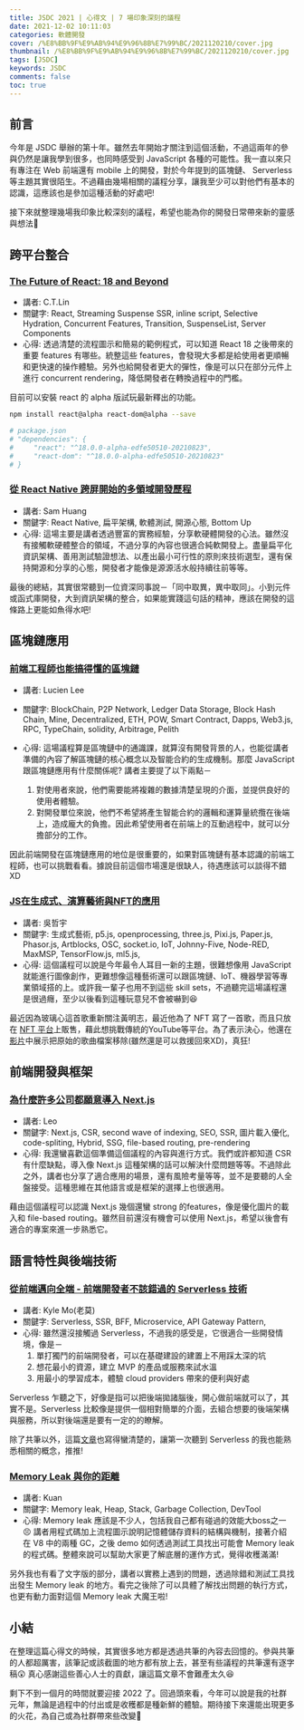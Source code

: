```yaml
---
title: JSDC 2021 | 心得文 | 7 場印象深刻的議程
date: 2021-12-02 10:11:03
categories: 軟體開發
cover: /%E8%BB%9F%E9%AB%94%E9%96%8B%E7%99%BC/2021120210/cover.jpg
thumbnail: /%E8%BB%9F%E9%AB%94%E9%96%8B%E7%99%BC/2021120210/cover.jpg
tags: [JSDC]
keywords: JSDC
comments: false
toc: true
---
```


## 前言

今年是 JSDC 舉辦的第十年。雖然去年開始才關注到這個活動，不過這兩年的參與仍然是讓我學到很多，也同時感受到 JavaScript 各種的可能性。我一直以來只有專注在 Web 前端還有 mobile 上的開發，對於今年提到的區塊鏈、 Serverless 等主題其實很陌生。不過藉由幾場相關的議程分享，讓我至少可以對他們有基本的認識，這應該也是參加這種活動的好處吧!

<!-- more -->

接下來就整理幾場我印象比較深刻的議程，希望也能為你的開發日常帶來新的靈感與想法🙂


## 跨平台整合

### [The Future of React: 18 and Beyond](https://hackmd.io/bJrOFuCZQQioW7k6LarlOw)
- 講者: C.T.Lin 
- 關鍵字: React, Streaming Suspense SSR, inline script, Selective Hydration, Concurrent Features, Transition, SuspenseList, Server Components
- 心得: 透過清楚的流程圖示和簡易的範例程式，可以知道 React 18 之後帶來的重要 features 有哪些。統整這些 features，會發現大多都是給使用者更順暢和更快速的操作體驗。另外也給開發者更大的彈性，像是可以只在部分元件上進行 concurrent rendering，降低開發者在轉換過程中的門檻。

目前可以安裝 react 的 alpha 版試玩最新釋出的功能。

```bash
npm install react@alpha react-dom@alpha --save

# package.json
# "dependencies": {
#     "react": "^18.0.0-alpha-edfe50510-20210823",
#     "react-dom": "^18.0.0-alpha-edfe50510-20210823"
# }
```

### [從 React Native 跨屏開始的多領域開發歷程](https://hackmd.io/@JSDC-tw/2021conference/%2FHsWC5T1CQWWPzzK_H55w6A)
- 講者: Sam Huang 
- 關鍵字: React Native, 扁平架構, 軟體測試, 開源心態, Bottom Up 
- 心得: 這場主要是講者透過豐富的實務經驗，分享軟硬體開發的心法。雖然沒有接觸軟硬體整合的領域，不過分享的內容也很適合純軟開發上。盡量扁平化資訊架構、善用測試驗證想法、以產出最小可行性的原則來技術選型，還有保持開源和分享的心態，開發者才能像是源源活水般持續往前等等。

最後的總結，其實很常聽到一位資深同事說－「同中取異，異中取同」。小到元件或函式庫開發，大到資訊架構的整合，如果能實踐這句話的精神，應該在開發的這條路上更能如魚得水吧!

## 區塊鏈應用

### [前端工程師也能搞得懂的區塊鏈](https://hackmd.io/@JSDC-tw/2021conference/%2F1tXHlYvPRA-SU014yhbkdw)
- 講者: Lucien Lee
- 關鍵字: BlockChain, P2P Network, Ledger Data Storage, Block Hash Chain, Mine,  Decentralized, ETH, POW, Smart Contract, Dapps, Web3.js, RPC, TypeChain, solidity, Arbitrage, Pelith
- 心得: 這場議程算是區塊鏈中的通識課，就算沒有開發背景的人，也能從講者準備的內容了解區塊鏈的核心概念以及智能合約的生成機制。那麼 JavaScript 跟區塊鏈應用有什麼關係呢? 講者主要提了以下兩點－

  1. 對使用者來說，他們需要能將複雜的數據清楚呈現的介面，並提供良好的使用者體驗。
  2. 對開發單位來說，他們不希望將產生智能合約的邏輯和運算量統攬在後端上，造成龐大的負擔。因此希望使用者在前端上的互動過程中，就可以分擔部分的工作。

因此前端開發在區塊鏈應用的地位是很重要的，如果對區塊鏈有基本認識的前端工程師，也可以挑戰看看。據說目前這個市場還是很缺人，待遇應該可以談得不錯XD

### [JS在生成式、演算藝術與NFT的應用](https://hackmd.io/@JSDC-tw/2021conference/%2FV_HFtUJDQ8un2QVb5ti8jA)
- 講者: 吳哲宇
- 關鍵字: 生成式藝術, p5.js, openprocessing, three.js, Pixi.js, Paper.js, Phasor.js, Artblocks, OSC, socket.io, IoT, Johnny-Five, Node-RED, MaxMSP, TensorFlow.js, ml5.js, 
- 心得: 這個議程可以說是今年最令人耳目一新的主題，很難想像用 JavaScript 就能進行圖像創作，更難想像這種藝術還可以跟區塊鏈、IoT、機器學習等專業領域搭的上。或許我一輩子也用不到這些 skill sets，不過聽完這場議程還是很過癮，至少以後看到這種玩意兒不會被嚇到😆

最近因為玻璃心這首歌重新關注黃明志，最近他為了 NFT 寫了一首歌，而且只放在 [NFT 平台](https://opensea.io/NAMEWEE4896)上販售，藉此想挑戰傳統的YouTube等平台。為了表示決心，他還在[影片](https://www.youtube.com/watch?v=oa-bo2AUrCw&ab_channel=Namewee)中展示把原始的歌曲檔案移除(雖然還是可以救援回來XD)，真狂!

## 前端開發與框架

### [為什麼許多公司都願意導入 Next.js](https://hackmd.io/@JSDC-tw/2021conference/%2FOMXdYdetSa6p275qTiUlNQ)
- 講者: Leo
- 關鍵字: Next.js, CSR, second wave of indexing, SEO, SSR, 圖片載入優化, code-spliting, Hybrid, SSG, file-based routing, pre-rendering
- 心得: 我還蠻喜歡這個準備這個議程的內容與進行方式。我們或許都知道 CSR 有什麼缺點，導入像 Next.js 這種架構的話可以解決什麼問題等等。不過除此之外，講者也分享了適合應用的場景，還有風險考量等等，並不是要聽的人全盤接受。這種思維在其他語言或是框架的選擇上也很適用。

藉由這個議程可以認識 Next.js 幾個還蠻 strong 的features，像是優化圖片的載入和 file-based routing。雖然目前還沒有機會可以使用 Next.js，希望以後會有適合的專案來進一步熟悉它。

## 語言特性與後端技術

### [從前端邁向全端 - 前端開發者不該錯過的 Serverless 技術](https://hackmd.io/@JSDC-tw/2021conference/%2Fe0bsgIygSdyGFX13_P39Qg)
- 講者: Kyle Mo(老莫)
- 關鍵字: Serverless, SSR, BFF, Microservice, API Gateway Pattern, 
- 心得: 雖然還沒接觸過 Serverless，不過我的感受是，它很適合一些開發情境，像是－
  1. 單打獨鬥的前端開發者，可以在基礎建設的建置上不用踩太深的坑
  2. 想花最小的資源，建立 MVP 的產品或服務來試水溫
  3. 用最小的學習成本，體驗 cloud providers 帶來的便利與好處

Serverless 乍聽之下，好像是指可以把後端拋諸腦後，開心做前端就可以了，其實不是。Serverless 比較像是提供一個相對簡單的介面，去組合想要的後端架構與服務，所以對後端還是要有一定的的瞭解。

除了共筆以外，這篇[文章](https://denny.qollie.com/2016/05/22/serverless-simple-crud/)也寫得蠻清楚的，讓第一次聽到 Serverless 的我也能熟悉相關的概念，推推!

### [Memory Leak 與你的距離](https://hackmd.io/@JSDC-tw/2021conference/%2Fjj21M_UCSji1ilmBjgjj2g)
- 講者: Kuan
- 關鍵字: Memory leak, Heap, Stack, Garbage Collection, DevTool
- 心得: Memory leak 應該是不少人，包括我自己都有碰過的效能大boss之一😣 講者用程式碼加上流程圖示說明記憶體儲存資料的結構與機制，接著介紹在 V8 中的兩種 GC，之後 demo 如何透過測試工具找出可能會 Memory leak 的程式碼。整體來說可以幫助大家更了解底層的運作方式，覺得收穫滿滿!

另外我也有看了文字版的部分，講者以實務上遇到的問題，透過除錯和測試工具找出發生 Memory leak 的地方。看完之後除了可以具體了解找出問題的執行方式，也更有動力面對這個 Memory leak 大魔王啦!

## 小結

在整理這篇心得文的時候，其實很多地方都是透過共筆的內容去回憶的。參與共筆的人都超厲害，該筆記或該截圖的地方都有放上去，甚至有些議程的共筆還有逐字稿😲 真心感謝這些善心人士的貢獻，讓這篇文章不會難產太久😆 

剩下不到一個月的時間就要迎接 2022 了。回過頭來看，今年可以說是我的社群元年，無論是過程中的付出或是收穫都是種新鮮的體驗。期待接下來還能出現更多的火花，為自己或為社群帶來些改變🎉